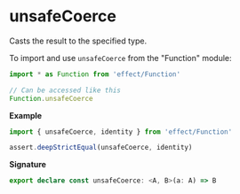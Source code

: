 # unsafeCoerce

Casts the result to the specified type.

To import and use `unsafeCoerce` from the "Function" module:

```ts
import * as Function from 'effect/Function'

// Can be accessed like this
Function.unsafeCoerce
```

**Example**

```ts
import { unsafeCoerce, identity } from 'effect/Function'

assert.deepStrictEqual(unsafeCoerce, identity)
```

**Signature**

```ts
export declare const unsafeCoerce: <A, B>(a: A) => B
```
